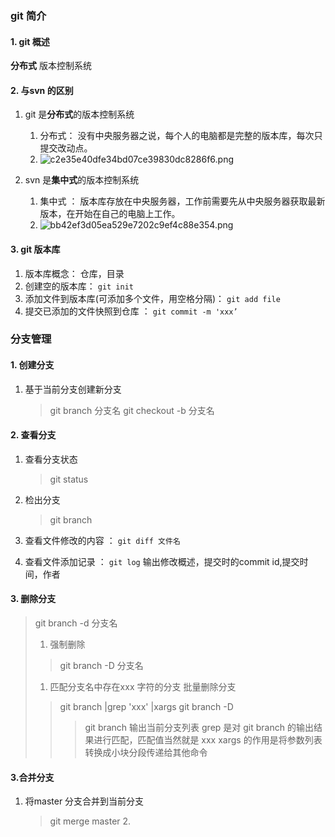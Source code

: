 ### git 简介
#### 1. git 概述 
 **分布式** 版本控制系统
#### 2. 与svn 的区别
1. git 是**分布式**的版本控制系统
    1. 分布式： 没有中央服务器之说，每个人的电脑都是完整的版本库，每次只提交改动点。
    2. ![c2e35e40dfe34bd07ce39830dc8286f6.png](en-resource://database/413:0)

2. svn 是**集中式**的版本控制系统
    1. 集中式 ： 版本库存放在中央服务器，工作前需要先从中央服务器获取最新版本，在开始在自己的电脑上工作。
    2. ![bb42ef3d05ea529e7202c9ef4c88e354.png](en-resource://database/411:0)

#### 3. git 版本库
1. 版本库概念： 仓库，目录
2. 创建空的版本库： `git init`
3. 添加文件到版本库(可添加多个文件，用空格分隔)： `git add file` 
4. 提交已添加的文件快照到仓库 ： `git commit -m 'xxx’`



### 分支管理
#### 1. 创建分支
1. 基于当前分支创建新分支
    > git branch 分支名
    > git checkout -b 分支名

#### 2. 查看分支
1. 查看分支状态

    > git status

2. 检出分支

   > git branch

3. 查看文件修改的内容 ： `git diff 文件名`

4. 查看文件添加记录 ： `git log`  输出修改概述，提交时的commit id,提交时间，作者

#### 3. 删除分支
   > git branch -d 分支名 
   > 1. 强制删除
   >  > git branch -D 分支名
   > 1. 匹配分支名中存在xxx 字符的分支 批量删除分支
   >  > git branch |grep 'xxx' |xargs git branch -D 
   >  > > git branch 输出当前分支列表
   >  > > grep 是对 git branch 的输出结果进行匹配，匹配值当然就是 xxx 
   >  > > xargs 的作用是将参数列表转换成小块分段传递给其他命令

#### 3.合并分支
1. 将master 分支合并到当前分支
    > git merge master
    > 2.